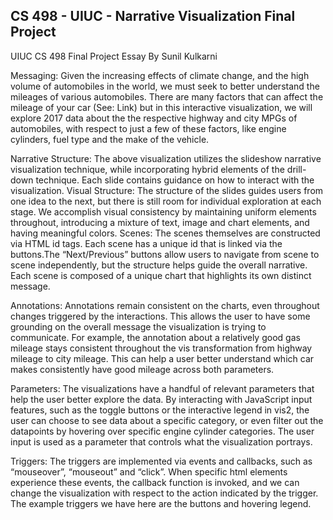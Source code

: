 ## CS 498 - UIUC - Narrative Visualization Final Project

UIUC CS 498 Final Project Essay By Sunil Kulkarni

Messaging: Given the increasing effects of climate change, and the high volume of automobiles in the world, we must seek to better understand the mileages of various automobiles. There are many factors that can affect the mileage of your car (See: ​Link​) but in this interactive visualization, we will explore 2017 data about the the respective highway and city MPGs of automobiles, with respect to just a few of these factors, like engine cylinders, fuel type and the make of the vehicle.

Narrative Structure: The above visualization utilizes the slideshow narrative visualization technique, while incorporating hybrid elements of the drill-down technique. Each slide contains guidance on how to interact with the visualization.
Visual Structure: The structure of the slides guides users from one idea to the next, but there is still room for individual exploration at each stage. We accomplish visual consistency by maintaining uniform elements throughout, introducing a mixture of text, image and chart elements, and having meaningful colors.
Scenes: The scenes themselves are constructed via HTML id tags. Each scene has a unique id that is linked via the buttons.The “Next/Previous” buttons allow users to navigate from scene to scene independently, but the structure helps guide the overall narrative. Each scene is composed of a unique chart that highlights its own distinct message.

Annotations: Annotations remain consistent on the charts, even throughout changes triggered by the interactions. This allows the user to have some grounding on the overall message the visualization is trying to communicate. For example, the annotation about a relatively good gas mileage stays consistent throughout the vis transformation from highway mileage to city mileage. This can help a user better understand which car makes consistently have good mileage across both parameters.

Parameters: The visualizations have a handful of relevant parameters that help the user better explore the data. By interacting with JavaScript input features, such as the toggle buttons or the interactive legend in vis2, the user can choose to see data about a specific category, or even filter out the datapoints by hovering over specific engine cylinder categories. The user input is used as a parameter that controls what the visualization portrays.

Triggers: The triggers are implemented via events and callbacks, such as “mouseover”, “mouseout” and “click”. When specific html elements experience these events, the callback function is invoked, and we can change the visualization with respect to the action indicated by the trigger. The example triggers we have here are the buttons and hovering legend.
